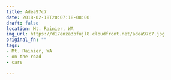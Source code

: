 ```yaml
---
title: Adea97c7
date: 2018-02-18T20:07:18-08:00
draft: false
location: Mt. Rainier, WA
img_url: https://d17enza3bfujl8.cloudfront.net/adea97c7.jpg
original_fn: ""
tags:
- Mt. Rainier, WA
- on the road
- cars

---
```




